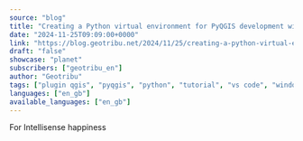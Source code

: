 ```yaml
---
source: "blog"
title: "Creating a Python virtual environment for PyQGIS development with VS Code on Windows"
date: "2024-11-25T09:09:00+0000"
link: "https://blog.geotribu.net/2024/11/25/creating-a-python-virtual-environment-for-pyqgis-development-with-vs-code-on-windows/?utm_source=rss-feed&utm_medium=RSS&utm_campaign=feed-syndication"
draft: "false"
showcase: "planet"
subscribers: ["geotribu_en"]
author: "Geotribu"
tags: ["plugin qgis", "pyqgis", "python", "tutorial", "vs code", "windows"]
languages: ["en_gb"]
available_languages: ["en_gb"]
---
```


For Intellisense happiness
